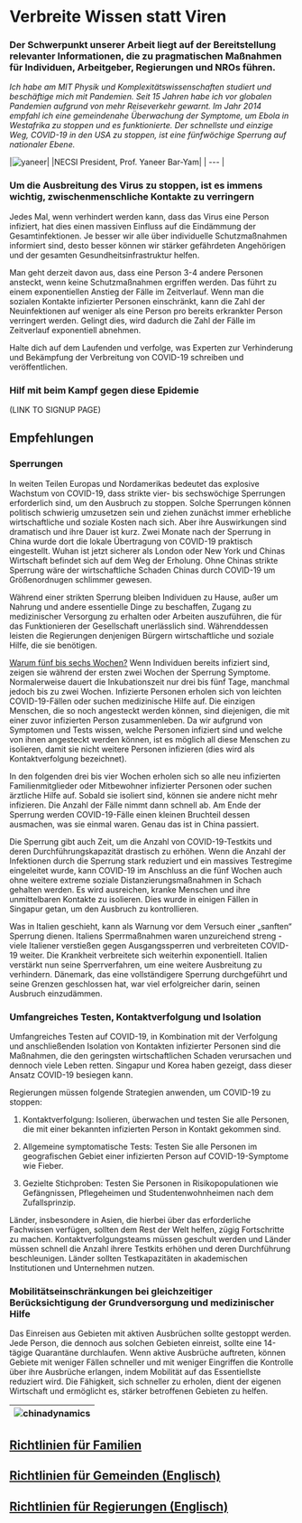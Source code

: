 # Verbreite Wissen statt Viren

### Der Schwerpunkt unserer Arbeit liegt auf der Bereitstellung relevanter Informationen, die zu pragmatischen Maßnahmen für Individuen, Arbeitgeber, Regierungen und NROs führen. 

_Ich habe am MIT Physik und Komplexitätswissenschaften studiert und beschäftige mich mit Pandemien. Seit 15 Jahren habe ich vor globalen Pandemien aufgrund von mehr Reiseverkehr gewarnt. Im Jahr 2014 empfahl ich eine gemeindenahe Überwachung der Symptome, um Ebola in Westafrika zu stoppen und es funktionierte. Der schnellste und einzige Weg, COVID-19 in den USA zu stoppen, ist eine fünfwöchige Sperrung auf nationaler Ebene._

|![yaneer](images/Yaneer.jpg)|
|NECSI President, Prof. Yaneer Bar-Yam|
| --- |

### Um die Ausbreitung des Virus zu stoppen, ist es immens wichtig, zwischenmenschliche Kontakte zu verringern

Jedes Mal, wenn verhindert werden kann, dass das Virus eine Person infiziert, hat dies einen massiven Einfluss auf die Eindämmung der Gesamtinfektionen. Je besser wir alle über individuelle Schutzmaßnahmen informiert sind, desto besser können wir stärker gefährdeten Angehörigen und der gesamten Gesundheitsinfrastruktur helfen.

Man geht derzeit davon aus, dass eine Person 3-4 andere Personen ansteckt, wenn keine Schutzmaßnahmen ergriffen werden. Das führt zu einem exponentiellen Anstieg der Fälle im Zeitverlauf. Wenn man die sozialen Kontakte infizierter Personen einschränkt, kann die Zahl der Neuinfektionen auf weniger als eine Person pro bereits erkrankter Person verringert werden. Gelingt dies, wird dadurch die Zahl der Fälle im Zeitverlauf exponentiell abnehmen.

Halte dich auf dem Laufenden und verfolge, was Experten zur Verhinderung und Bekämpfung der Verbreitung von COVID-19 schreiben und veröffentlichen.

### Hilf mit beim Kampf gegen diese Epidemie

(LINK TO SIGNUP PAGE)

## Empfehlungen

### Sperrungen

In weiten Teilen Europas und Nordamerikas bedeutet das explosive Wachstum von COVID-19, dass strikte vier- bis sechswöchige Sperrungen erforderlich sind, um den Ausbruch zu stoppen. Solche Sperrungen können politisch schwierig umzusetzen sein und ziehen zunächst immer erhebliche wirtschaftliche und soziale Kosten nach sich. Aber ihre Auswirkungen sind dramatisch und ihre Dauer ist kurz. Zwei Monate nach der Sperrung in China wurde dort die lokale Übertragung von COVID-19 praktisch eingestellt. Wuhan ist jetzt sicherer als London oder New York und Chinas Wirtschaft befindet sich auf dem Weg der Erholung. Ohne Chinas strikte Sperrung wäre der wirtschaftliche Schaden Chinas durch COVID-19 um Größenordnugen schlimmer gewesen.

Während einer strikten Sperrung bleiben Individuen zu Hause, außer um Nahrung und andere essentielle Dinge zu beschaffen, Zugang zu medizinischer Versorgung zu erhalten oder Arbeiten auszuführen, die für das Funktionieren der Gesellschaft unerlässlich sind. Währenddessen leisten die Regierungen denjenigen Bürgern wirtschaftliche und soziale Hilfe, die sie benötigen. 

[Warum fünf bis sechs Wochen?](https://github.com/necsi/source-translation-text/raw/master/0_english_source/pdf/5weeks_en.pdf) 
Wenn Individuen bereits infiziert sind, zeigen sie während der ersten zwei Wochen der Sperrung Symptome. Normalerweise dauert die Inkubationszeit nur drei bis fünf Tage, manchmal jedoch bis zu zwei Wochen. Infizierte Personen erholen sich von leichten COVID-19-Fällen oder suchen medizinische Hilfe auf. Die einzigen Menschen, die so noch angesteckt werden können, sind diejenigen, die mit einer zuvor infizierten Person zusammenleben. Da wir aufgrund von Symptomen und Tests wissen, welche Personen infiziert sind und welche von ihnen angesteckt werden können, ist es möglich all diese Menschen zu isolieren, damit sie nicht weitere Personen infizieren (dies wird als Kontaktverfolgung bezeichnet). 

In den folgenden drei bis vier Wochen erholen sich so alle neu infizierten Familienmitglieder oder Mitbewohner infizierter Personen oder suchen ärztliche Hilfe auf. Sobald sie isoliert sind, können sie andere nicht mehr infizieren. Die Anzahl der Fälle nimmt dann schnell ab. Am Ende der Sperrung werden COVID-19-Fälle einen kleinen Bruchteil dessen ausmachen, was sie einmal waren. Genau das ist in China passiert.

Die Sperrung gibt auch Zeit, um die Anzahl von COVID-19-Testkits und deren Durchführungskapazität drastisch zu erhöhen. Wenn die Anzahl der Infektionen durch die Sperrung stark reduziert und ein massives Testregime eingeleitet wurde, kann COVID-19 im Anschluss an die fünf Wochen auch ohne weitere extreme soziale Distanzierungsmaßnahmen in Schach gehalten werden. Es wird ausreichen, kranke Menschen und ihre unmittelbaren Kontakte zu isolieren. Dies wurde in einigen Fällen in Singapur getan, um den Ausbruch zu kontrollieren.

Was in Italien geschieht, kann als Warnung vor dem Versuch einer „sanften“ Sperrung dienen. Italiens Sperrmaßnahmen waren unzureichend streng - viele Italiener verstießen gegen Ausgangssperren und verbreiteten COVID-19 weiter. Die Krankheit verbreitete sich weiterhin exponentiell. Italien verstärkt nun seine Sperrverfahren, um eine weitere Ausbreitung zu verhindern. Dänemark, das eine vollständigere Sperrung durchgeführt und seine Grenzen geschlossen hat, war viel erfolgreicher darin, seinen Ausbruch einzudämmen.

### Umfangreiches Testen, Kontaktverfolgung und Isolation

Umfangreiches Testen auf COVID-19, in Kombination mit der Verfolgung und anschließenden Isolation von Kontakten infizierter Personen sind die Maßnahmen, die den geringsten wirtschaftlichen Schaden verursachen und dennoch viele Leben retten. Singapur und Korea haben gezeigt, dass dieser Ansatz COVID-19 besiegen kann.

Regierungen müssen folgende Strategien anwenden, um COVID-19 zu stoppen:

1. Kontaktverfolgung: Isolieren, überwachen und testen Sie alle Personen, die mit einer bekannten infizierten Person in Kontakt gekommen sind.

2. Allgemeine symptomatische Tests: Testen Sie alle Personen im geografischen Gebiet einer infizierten Person auf COVID-19-Symptome wie Fieber.

3. Gezielte Stichproben: Testen Sie Personen in Risikopopulationen wie Gefängnissen, Pflegeheimen und Studentenwohnheimen nach dem Zufallsprinzip.

Länder, insbesondere in Asien, die hierbei über das erforderliche Fachwissen verfügen, sollten dem Rest der Welt helfen, zügig Fortschritte zu machen. Kontaktverfolgungsteams müssen geschult werden und Länder müssen schnell die Anzahl ihrere Testkits erhöhen und deren Durchführung beschleunigen. Länder sollten Testkapazitäten in akademischen Institutionen und Unternehmen nutzen.

### Mobilitätseinschränkungen bei gleichzeitiger Berücksichtigung der Grundversorgung und medizinischer Hilfe

Das Einreisen aus Gebieten mit aktiven Ausbrüchen sollte gestoppt werden. Jede Person, die dennoch aus solchen Gebieten einreist, sollte eine 14-tägige Quarantäne durchlaufen. Wenn aktive Ausbrüche auftreten, können Gebiete mit weniger Fällen schneller und mit weniger Eingriffen die Kontrolle über ihre Ausbrüche erlangen, indem Mobilität auf das Essentiellste reduziert wird. Die Fähigkeit, sich schneller zu erholen, dient der eigenen Wirtschaft und ermöglicht es, stärker betroffenen Gebieten zu helfen.

|![chinadynamics](images/ChinaDynamics.png)|
| --- |

## [Richtlinien für Familien](https://github.com/necsi/source-translation-text/raw/master/german/pdf/Family-ger.pdf)
## [Richtlinien für Gemeinden (Englisch)](https://github.com/necsi/source-translation-text/blob/master/0_english_source/pdf/individual_community_government_en.pdf)
## [Richtlinien für Regierungen (Englisch)](https://github.com/necsi/source-translation-text/blob/master/0_english_source/pdf/individual_community_government_en.pdf)

